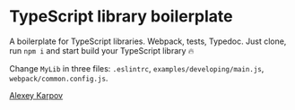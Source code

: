# TypeScript library boilerplate

A boilerplate for TypeScript libraries. Webpack, tests, Typedoc. Just clone, run `npm i` and start build your TypeScript library 🔥

Change `MyLib` in three files: `.eslintrc`, `examples/developing/main.js`, `webpack/common.config.js`.

[Alexey Karpov](https://github.com/cherurg)
